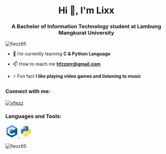 <h1 align="center">Hi 👋, I'm Lixx</h1>
<h3 align="center">A Bachelor of Information Technology student at Lambung Mangkurat University</h3>

<p align="left"> <img src="https://komarev.com/ghpvc/?username=fiezz65&label=Profile%20views&color=0e75b6&style=flat" alt="fiezz65" /> </p>

- 🌱 I’m currently learning **C & Python Language**

- 📫 How to reach me **hfzzprr@gmail.com**

- ⚡ Fun fact **I like playing video games and listening to music**

<h3 align="left">Connect with me:</h3>
<p align="left">
<a href="https://instagram.com/xfiezz" target="blank"><img align="center" src="https://raw.githubusercontent.com/rahuldkjain/github-profile-readme-generator/master/src/images/icons/Social/instagram.svg" alt="xfiezz" height="30" width="40" /></a>
</p>

<h3 align="left">Languages and Tools:</h3>
<p align="left"> <a href="https://www.cprogramming.com/" target="_blank" rel="noreferrer"> <img src="https://raw.githubusercontent.com/devicons/devicon/master/icons/c/c-original.svg" alt="c" width="40" height="40"/> </a> <a href="https://www.python.org" target="_blank" rel="noreferrer"> <img src="https://raw.githubusercontent.com/devicons/devicon/master/icons/python/python-original.svg" alt="python" width="40" height="40"/> </a> </p>

<p><img align="center" src="https://github-readme-stats.vercel.app/api/top-langs?username=fiezz65&show_icons=true&locale=en&layout=compact" alt="fiezz65" /></p>
<!--
**Fiezz65/Fiezz65** is a ✨ _special_ ✨ repository because its `README.md` (this file) appears on your GitHub profile.

Here are some ideas to get you started:

- 🔭 I’m currently working on ...
- 🌱 I’m currently learning ...
- 👯 I’m looking to collaborate on ...
- 🤔 I’m looking for help with ...
- 💬 Ask me about ...
- 📫 How to reach me: ...
- 😄 Pronouns: ...
- ⚡ Fun fact: ...
-->
